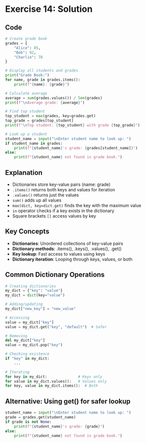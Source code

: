 # Exercise 14: Solution

## Code
```python
# Create grade book
grades = {
    "Alice": 85,
    "Bob": 92,
    "Charlie": 78
}

# Display all students and grades
print("Grade Book:")
for name, grade in grades.items():
    print(f"{name}: {grade}")

# Calculate average
average = sum(grades.values()) / len(grades)
print(f"\nAverage grade: {average}")

# Find top student
top_student = max(grades, key=grades.get)
top_grade = grades[top_student]
print(f"\nTop student: {top_student} with grade {top_grade}")

# Look up a student
student_name = input("\nEnter student name to look up: ")
if student_name in grades:
    print(f"{student_name}'s grade: {grades[student_name]}")
else:
    print(f"{student_name} not found in grade book.")
```

## Explanation
- Dictionaries store key-value pairs (name: grade)
- `.items()` returns both keys and values for iteration
- `.values()` returns just the values
- `sum()` adds up all values
- `max(dict, key=dict.get)` finds the key with the maximum value
- `in` operator checks if a key exists in the dictionary
- Square brackets `[]` access values by key

## Key Concepts
- **Dictionaries**: Unordered collections of key-value pairs
- **Dictionary methods**: .items(), .keys(), .values(), .get()
- **Key lookup**: Fast access to values using keys
- **Dictionary iteration**: Looping through keys, values, or both

## Common Dictionary Operations
```python
# Creating dictionaries
my_dict = {"key": "value"}
my_dict = dict(key="value")

# Adding/updating
my_dict["new_key"] = "new_value"

# Accessing
value = my_dict["key"]
value = my_dict.get("key", "default")  # Safer

# Removing
del my_dict["key"]
value = my_dict.pop("key")

# Checking existence
if "key" in my_dict:
    ...

# Iterating
for key in my_dict:              # Keys only
for value in my_dict.values():   # Values only
for key, value in my_dict.items():  # Both
```

## Alternative: Using get() for safer lookup
```python
student_name = input("\nEnter student name to look up: ")
grade = grades.get(student_name)
if grade is not None:
    print(f"{student_name}'s grade: {grade}")
else:
    print(f"{student_name} not found in grade book.")
```
